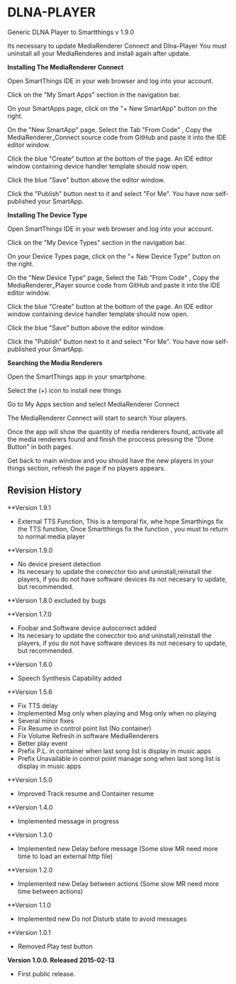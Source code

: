 # DLNA-PLAYER 
Generic DLNA Player to Smartthings v 1.9.0

Its necessary to update MediaRenderer Connect and Dlna-Player
You must uninstall all your MediaRenderes and install again after update.


**Installing The MediaRenderer Connect**



Open SmartThings IDE in your web browser and log into your account.

Click on the "My Smart Apps" section in the navigation bar.

On your SmartApps page, click on the "+ New SmartApp" button on the right.

On the "New SmartApp" page, Select the Tab "From Code" , Copy the MediaRenderer_Connect source code from GitHub and paste it into the IDE editor window.

Click the blue "Create" button at the bottom of the page. An IDE editor window containing device handler template should now open.

Click the blue "Save" button above the editor window.

Click the "Publish" button next to it and select "For Me". You have now self-published your SmartApp.



**Installing The Device Type**


Open SmartThings IDE in your web browser and log into your account.

Click on the "My Device Types" section in the navigation bar.

On your Device Types page, click on the "+ New Device Type" button on the right.

On the "New Device Type" page, Select the Tab "From Code" , Copy the MediaRenderer_Player source code from GitHub and paste it into the IDE editor window.

Click the blue "Create" button at the bottom of the page. An IDE editor window containing device handler template should now open.

Click the blue "Save" button above the editor window.

Click the "Publish" button next to it and select "For Me". You have now self-published your SmartApp.


**Searching the Media Renderers**


Open the SmartThings app in your smartphone.

Select the (+) icon to install new things

Go to My Apps section and select MediaRenderer Connect

The MediaRenderer Connect will start to search Your players.

Once the app will show the quantity of media renderers found, activate all the media renderers found and finish the proccess pressing the "Done Button" in both pages.

Get back to main window and you should have the new players in your things section, refresh the page if no players appears.

Revision History
----------------
**Version 1.9.1
* External TTS Function, This is a temporal fix, whe hope Smarthings fix the TTS function, Once Smartthings fix the function , you must to return to normal media player

**Version 1.9.0
* No device present detection
* Its necesary to update the conecctor too and uninstall,reinstall the players, if you do not have software devices its not necesary to update, but recommended.

**Version 1.8.0
excluded by bugs

**Version 1.7.0
* Foobar and Software device autocorrect added
* Its necesary to update the conecctor too and uninstall,reinstall the players, if you do not have software devices its not necesary to update, but recommended.

**Version 1.6.0
* Speech Synthesis Capability added

**Version 1.5.6 
* Fix TTS delay 
* Implemented Msg only when playing and Msg only when no playing
* Several minor fixes
* Fix Resume in control point list (No container)
* Fix Volume Refresh in software MediaRenderers
* Better play event
* Prefix P.L. in container when last song list is display in music apps 
* Prefix Unavailable in control point manage song when last song list is display in music apps 

**Version 1.5.0 
* Improved Track resume and Container resume

**Version 1.4.0 
* Implemented message in progress

**Version 1.3.0 
* Implemented new Delay before message (Some slow MR need more time to load an external http file)

**Version 1.2.0 
* Implemented new Delay between actions (Some slow MR need more time between actions)

**Version 1.1.0 
* Implemented new Do not Disturb state to avoid messages 

**Version 1.0.1 
* Removed Play test button

**Version 1.0.0. Released 2015-02-13**
* First public release.

